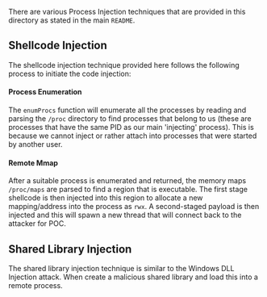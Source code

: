 There are various Process Injection techniques that are provided in this directory as stated in the main `README`.
## Shellcode Injection 

The shellcode injection technique provided here follows the following process to initiate the code injection:

#### Process Enumeration

The `enumProcs` function will enumerate all the processes by reading and parsing the `/proc` directory to find processes that belong to us (these are processes that have the same PID as our main 'injecting' process). This is because we cannot inject or rather attach into processes that were started by another user. 

#### Remote Mmap

After a suitable process is enumerated and returned, the memory maps `/proc/maps` are parsed to find a region that is executable. The first stage shellcode is then injected into this region to allocate a new mapping/address into the process as `rwx`. A second-staged payload is then injected and this will spawn a new thread that will connect back to the attacker for POC. 


## Shared Library Injection

The shared library injection technique is similar to the Windows DLL Injection attack. When create a malicious shared library and load this into a remote process. 
